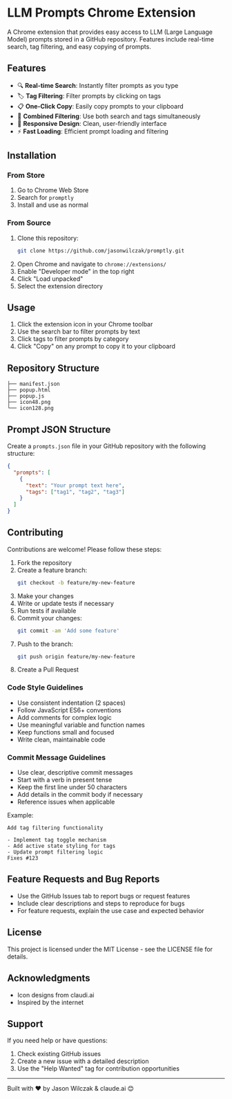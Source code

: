 # LLM Prompts Chrome Extension

A Chrome extension that provides easy access to LLM (Large Language Model) prompts stored in a GitHub repository. Features include real-time search, tag filtering, and easy copying of prompts.


## Features

- 🔍 **Real-time Search**: Instantly filter prompts as you type
- 🏷️ **Tag Filtering**: Filter prompts by clicking on tags
- 📋 **One-Click Copy**: Easily copy prompts to your clipboard
- 🎯 **Combined Filtering**: Use both search and tags simultaneously
- 📱 **Responsive Design**: Clean, user-friendly interface
- ⚡ **Fast Loading**: Efficient prompt loading and filtering

## Installation


### From Store
1. Go to Chrome Web Store
2. Search for `promptly`
3. Install and use as normal

### From Source
1. Clone this repository:
   ```bash
   git clone https://github.com/jasonwilczak/promptly.git
   ```
2. Open Chrome and navigate to `chrome://extensions/`
3. Enable "Developer mode" in the top right
4. Click "Load unpacked"
5. Select the extension directory

## Usage

1. Click the extension icon in your Chrome toolbar
4. Use the search bar to filter prompts by text
5. Click tags to filter prompts by category
6. Click "Copy" on any prompt to copy it to your clipboard

## Repository Structure

```
├── manifest.json
├── popup.html
├── popup.js
├── icon48.png
└── icon128.png
```

## Prompt JSON Structure

Create a `prompts.json` file in your GitHub repository with the following structure:

```json
{
  "prompts": [
    {
      "text": "Your prompt text here",
      "tags": ["tag1", "tag2", "tag3"]
    }
  ]
}
```

## Contributing

Contributions are welcome! Please follow these steps:

1. Fork the repository
2. Create a feature branch:
   ```bash
   git checkout -b feature/my-new-feature
   ```
3. Make your changes
4. Write or update tests if necessary
5. Run tests if available
6. Commit your changes:
   ```bash
   git commit -am 'Add some feature'
   ```
7. Push to the branch:
   ```bash
   git push origin feature/my-new-feature
   ```
8. Create a Pull Request

### Code Style Guidelines

- Use consistent indentation (2 spaces)
- Follow JavaScript ES6+ conventions
- Add comments for complex logic
- Use meaningful variable and function names
- Keep functions small and focused
- Write clean, maintainable code

### Commit Message Guidelines

- Use clear, descriptive commit messages
- Start with a verb in present tense
- Keep the first line under 50 characters
- Add details in the commit body if necessary
- Reference issues when applicable

Example:
```
Add tag filtering functionality

- Implement tag toggle mechanism
- Add active state styling for tags
- Update prompt filtering logic
Fixes #123
```

## Feature Requests and Bug Reports

- Use the GitHub Issues tab to report bugs or request features
- Include clear descriptions and steps to reproduce for bugs
- For feature requests, explain the use case and expected behavior

## License

This project is licensed under the MIT License - see the LICENSE file for details.

## Acknowledgments

- Icon designs from claudi.ai
- Inspired by the internet

## Support

If you need help or have questions:
1. Check existing GitHub issues
2. Create a new issue with a detailed description
3. Use the "Help Wanted" tag for contribution opportunities

---

Built with ❤️ by Jason Wilczak & claude.ai 😊